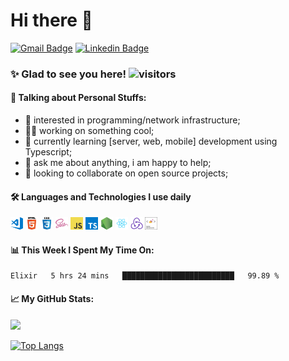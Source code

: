 # Hi there 👋

[![Gmail Badge](https://img.shields.io/badge/-filipebarrosteixeira98@gmail.com-c14438?style=flat-square&logo=Gmail&logoColor=white&link=mailto:filipebarrosteixeira98@gmail.com)](mailto:filipebarrosteixeira98@gmail.com)
[![Linkedin Badge](https://img.shields.io/badge/-Filipe%20Teixeira-0e76a8?style=flat-square&logo=Linkedin&logoColor=white&link=https://www.linkedin.com/in/filipebteixeira98/)](https://www.linkedin.com/in/filipebteixeira98/)

### ✨ Glad to see you here! ![visitors](https://visitor-badge.glitch.me/badge?page_id=${your.username}.${your.repo.id})

#### 🤺 Talking about Personal Stuffs:
- 👀 interested in programming/network infrastructure;
- 👨‍💻 working on something cool;
- 🚀 currently learning [server, web, mobile] development using Typescript;
- 💬 ask me about anything, i am happy to help;
- 💞️ looking to collaborate on open source projects;

#### 🛠️ Languages and Technologies I use daily

<code><img height="20" src="https://raw.githubusercontent.com/github/explore/80688e429a7d4ef2fca1e82350fe8e3517d3494d/topics/visual-studio-code/visual-studio-code.png"></code>
<code><img height="20" src="https://raw.githubusercontent.com/github/explore/80688e429a7d4ef2fca1e82350fe8e3517d3494d/topics/html/html.png"></code>
<code><img height="20" src="https://raw.githubusercontent.com/github/explore/80688e429a7d4ef2fca1e82350fe8e3517d3494d/topics/css/css.png"></code>
<code><img height="20" src="https://raw.githubusercontent.com/github/explore/80688e429a7d4ef2fca1e82350fe8e3517d3494d/topics/sass/sass.png"></code>
<code><img height="20" src="https://raw.githubusercontent.com/github/explore/80688e429a7d4ef2fca1e82350fe8e3517d3494d/topics/javascript/javascript.png"></code>
<code><img height="20" src="https://raw.githubusercontent.com/github/explore/80688e429a7d4ef2fca1e82350fe8e3517d3494d/topics/typescript/typescript.png"></code>
<code><img height="20" src="https://raw.githubusercontent.com/github/explore/80688e429a7d4ef2fca1e82350fe8e3517d3494d/topics/nodejs/nodejs.png"></code>
<code><img height="20" src="https://raw.githubusercontent.com/github/explore/80688e429a7d4ef2fca1e82350fe8e3517d3494d/topics/react/react.png"></code>
<code><img height="20" src="https://raw.githubusercontent.com/github/explore/80688e429a7d4ef2fca1e82350fe8e3517d3494d/topics/redux/redux.png"></code>
<code><img height="20" src="https://raw.githubusercontent.com/github/explore/80688e429a7d4ef2fca1e82350fe8e3517d3494d/topics/styled-components/styled-components.png"></code>

#### 📊 This Week I Spent My Time On:
<!--START_SECTION:waka-->
```text
Elixir   5 hrs 24 mins   █████████████████████████   99.89 % 
```
<!--END_SECTION:waka-->

#### 📈 My GitHub Stats:
<img height="180em" src="https://github-readme-stats.vercel.app/api?username=filipebteixeira98&show_icons=true&hide_border=true&&count_private=true&include_all_commits=true" />

[![Top Langs](https://github-readme-stats.vercel.app/api/top-langs/?username=filipebteixeira98&layout=compact)](https://github.com/filipebteixeira98/github-readme-stats)

<!---
filipebteixeira98/filipebteixeira98 is a ✨ special ✨ repository because its `README.md` (this file) appears on your GitHub profile.
You can click the Preview link to take a look at your changes.
--->
